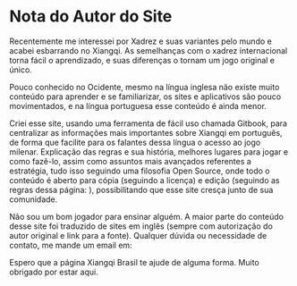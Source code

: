 # Nota do Autor do Site

Recentemente me interessei por Xadrez e suas variantes pelo mundo e acabei esbarrando no Xiangqi. As semelhanças com o xadrez internacional torna fácil o aprendizado, e suas diferenças o tornam um jogo original e único.

Pouco conhecido no Ocidente, mesmo na língua inglesa não existe muito conteúdo para aprender e se familiarizar, os sites e aplicativos são pouco movimentados, e na língua portuguesa esse conteúdo é ainda menor.

Criei esse site, usando uma ferramenta de fácil uso chamada Gitbook, para centralizar as informações mais importantes sobre Xiangqi em português, de forma que facilite para os falantes dessa língua o acesso ao jogo milenar. Explicação das regras e sua história, melhores lugares para jogar e como fazê-lo, assim como assuntos mais avançados referentes a estratégia, tudo isso seguindo uma filosofia Open Source, onde todo o conteúdo é aberto para cópia (seguindo a licença) e edição (seguindo as regras dessa página: ), possibilitando que esse site cresça junto de sua comunidade.&#x20;

Não sou um bom jogador para ensinar alguém. A maior parte do conteúdo desse site foi traduzido de sites em inglês (sempre com autorização do autor original e link para a fonte). Qualquer dúvida ou necessidade de contato, me mande um email em:&#x20;

Espero que a página Xiangqi Brasil te ajude de alguma forma. Muito obrigado por estar aqui.
